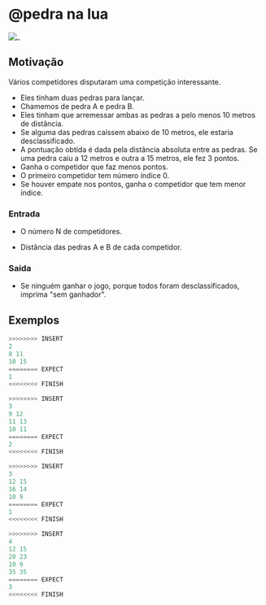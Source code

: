 # @pedra na lua

![_](cover.jpg)

## Motivação

Vários competidores disputaram uma competição interessante.

- Eles tinham duas pedras para lançar.
- Chamemos de pedra A e pedra B.
- Eles tinham que arremessar ambas as pedras a pelo menos 10 metros de distância.
- Se alguma das pedras caíssem abaixo de 10 metros, ele estaria desclassificado.
- A pontuação obtida é dada pela distância absoluta entre as pedras. Se uma pedra caiu a 12 metros e outra a 15 metros, ele fez 3 pontos.
- Ganha o competidor que faz menos pontos.
- O primeiro competidor tem número índice 0.
- Se houver empate nos pontos, ganha o competidor que tem menor índice.

### Entrada

- O número N de competidores.

- Distância das pedras A e B de cada competidor.

### Saida

- Se ninguém ganhar o jogo, porque todos foram desclassificados, imprima "sem ganhador".

## Exemplos

``` py
>>>>>>>> INSERT
2
8 11
10 15
======== EXPECT
1
<<<<<<<< FINISH
```

```py
>>>>>>>> INSERT
3
9 12
11 13
10 11
======== EXPECT
2
<<<<<<<< FINISH
```

```py
>>>>>>>> INSERT
3
12 15
16 14
10 9
======== EXPECT
1
<<<<<<<< FINISH
```

```py
>>>>>>>> INSERT
4
12 15
20 23
10 9
35 35
======== EXPECT
3
<<<<<<<< FINISH

```
